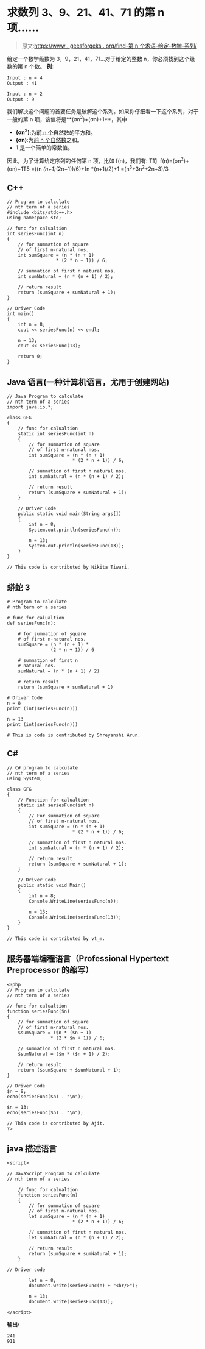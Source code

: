 # 求数列 3、9、21、41、71 的第 n 项……

> 原文:[https://www . geesforgeks . org/find-第 n 个术语-给定-数学-系列/](https://www.geeksforgeeks.org/find-nth-term-given-mathematical-series/)

给定一个数学级数为 3，9，21，41，71…对于给定的整数 n，你必须找到这个级数的第 n 个数。
**例:**

```
Input : n = 4 
Output : 41

Input : n = 2
Output : 9
```

我们解决这个问题的首要任务是破解这个系列。如果你仔细看一下这个系列，对于一般的第 n 项，该值将是**(σn<sup>2</sup>)+(σn)+1**，其中

*   **(σn<sup>2</sup>)**:为[前 n 个自然数](https://www.geeksforgeeks.org/sum-of-squares-of-first-n-natural-numbers/)的平方和。
*   **(σn)**:为[前 n 个自然数](https://www.geeksforgeeks.org/program-find-sum-first-n-natural-numbers/)之和。
*   1 是一个简单的常数值。

因此，为了计算给定序列的任何第 n 项，比如 f(n)，我们有:
T1】f(n)=(σn<sup>2</sup>)+(σn)+1T5 =((n *(n+1)*(2n+1))/6)+(n *(n+1)/2)+1
=(n<sup>3</sup>+3n<sup>2</sup>+2n+3)/3

## C++

```
// Program to calculate
// nth term of a series
#include <bits/stdc++.h>
using namespace std;

// func for calualtion
int seriesFunc(int n)
{
    // for summation of square
    // of first n-natural nos.
    int sumSquare = (n * (n + 1)
                  * (2 * n + 1)) / 6;

    // summation of first n natural nos.
    int sumNatural = (n * (n + 1) / 2);

    // return result
    return (sumSquare + sumNatural + 1);
}

// Driver Code
int main()
{
    int n = 8;   
    cout << seriesFunc(n) << endl;

    n = 13;
    cout << seriesFunc(13);

    return 0;
}
```

## Java 语言(一种计算机语言，尤用于创建网站)

```
// Java Program to calculate
// nth term of a series
import java.io.*;

class GFG
{
    // func for calualtion
    static int seriesFunc(int n)
    {
        // for summation of square
        // of first n-natural nos.
        int sumSquare = (n * (n + 1)
                        * (2 * n + 1)) / 6;

        // summation of first n natural nos.
        int sumNatural = (n * (n + 1) / 2);

        // return result
        return (sumSquare + sumNatural + 1);
    }

    // Driver Code
    public static void main(String args[])
    {
        int n = 8;
        System.out.println(seriesFunc(n));

        n = 13;
        System.out.println(seriesFunc(13));
    }
}

// This code is contributed by Nikita Tiwari.
```

## 蟒蛇 3

```
# Program to calculate
# nth term of a series

# func for calualtion
def seriesFunc(n):

    # for summation of square
    # of first n-natural nos.
    sumSquare = (n * (n + 1) *
                (2 * n + 1)) / 6

    # summation of first n
    # natural nos.
    sumNatural = (n * (n + 1) / 2)

    # return result
    return (sumSquare + sumNatural + 1)

# Driver Code
n = 8
print (int(seriesFunc(n)))

n = 13
print (int(seriesFunc(n)))

# This is code is contributed by Shreyanshi Arun.
```

## C#

```
// C# program to calculate
// nth term of a series
using System;

class GFG
{
    // Function for calualtion
    static int seriesFunc(int n)
    {
        // For summation of square
        // of first n-natural nos.
        int sumSquare = (n * (n + 1)
                        * (2 * n + 1)) / 6;

        // summation of first n natural nos.
        int sumNatural = (n * (n + 1) / 2);

        // return result
        return (sumSquare + sumNatural + 1);
    }

    // Driver Code
    public static void Main()
    {
        int n = 8;
        Console.WriteLine(seriesFunc(n));

        n = 13;
        Console.WriteLine(seriesFunc(13));
    }
}

// This code is contributed by vt_m.
```

## 服务器端编程语言（Professional Hypertext Preprocessor 的缩写）

```
<?php
// Program to calculate
// nth term of a series

// func for calualtion
function seriesFunc($n)
{
    // for summation of square
    // of first n-natural nos.
    $sumSquare = ($n * ($n + 1)
                * (2 * $n + 1)) / 6;

    // summation of first n natural nos.
    $sumNatural = ($n * ($n + 1) / 2);

    // return result
    return ($sumSquare + $sumNatural + 1);
}

// Driver Code
$n = 8;
echo(seriesFunc($n) . "\n");

$n = 13;
echo(seriesFunc($n) . "\n");

// This code is contributed by Ajit.
?>
```

## java 描述语言

```
<script>

// JavaScript Program to calculate
// nth term of a series

    // func for calualtion
    function seriesFunc(n)
    {
        // for summation of square
        // of first n-natural nos.
        let sumSquare = (n * (n + 1)
                        * (2 * n + 1)) / 6;

        // summation of first n natural nos.
        let sumNatural = (n * (n + 1) / 2);

        // return result
        return (sumSquare + sumNatural + 1);
    }

// Driver code

        let n = 8;
        document.write(seriesFunc(n) + "<br/>");

        n = 13;
        document.write(seriesFunc(13));

</script>
```

**输出:**

```
241
911
```